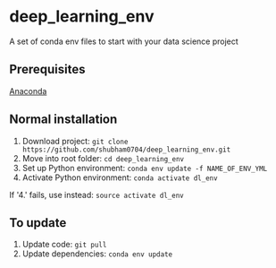# deep_learning_env
A set of conda env files to start with your data science project

## Prerequisites
[Anaconda](https://conda.io/docs/user-guide/install/index.html#)

## Normal installation
1. Download project: ```git clone https://github.com/shubham0704/deep_learning_env.git```
2. Move into root folder: ```cd deep_learning_env```
3. Set up Python environment: ```conda env update -f NAME_OF_ENV_YML```
4. Activate Python environment: ```conda activate dl_env```
   
If '4.' fails, use instead: ```source activate dl_env```

## To update
1. Update code: ```git pull```
2. Update dependencies: ```conda env update```



